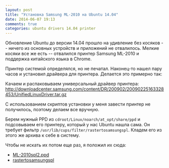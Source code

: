 ```yaml
---
layout: post
title: "Установка Samsung ML-2010 на Ubuntu 14.04"
date: 2014-06-07 19:13
comments: true
categories: ubuntu drivers 14.04 printer
---
```

Обновление Ubuntu до версии 14.04 прошло на удивление без косяков -- ничего из основных устройств и приложений
не отвалилось. Мелкие косяки все же есть -- отвалился принтер Samsung ML-2010 и поддержка китайского языка
в Chrome.

Принтер системой определялся, но не печатал.
Наконец-то нашел пару часов и установил драйвера для принтера. Делается это примерно так:

Качаем и распаковываем универсальный драйвер принтера:
http://downloadcenter.samsung.com/content/DR/200902/20090225163328453/UnifiedLinuxDriver.tar.gz

С использованием скриптов установки у меня завести принтер не получилось, поэтому делаем все вручную.

Берем нужный PPD из `cdroot/Linux/noarch/at_opt/share/ppd` и подсовываем его принтеру, который у нас Ubuntu нашла сама.
Он требует фильтр `/usr/lib/cups/filter/rastertosamsungspl`. Кладем его из этого же архива к себе в систему.

Чтобы не искать их потом еще раз, я положил их сюда:

 * [ML-2010spl2.ppd](/files/ML-2010spl2.ppd)
 * [rastertosamsungspl](/files/rastertosamsungspl)
